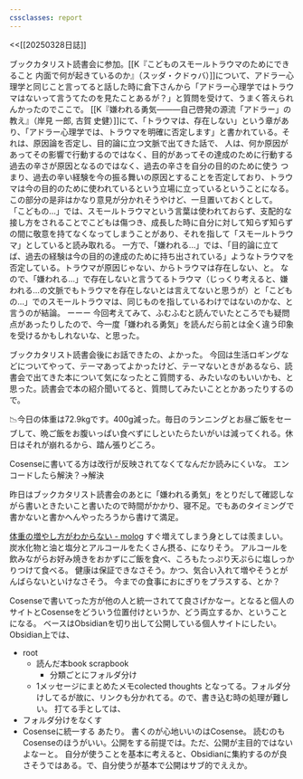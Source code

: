 ```yaml
---
cssclasses: report
---
```

<<[[20250328日誌]]

ブックカタリスト読書会に参加。[[K『こどものスモールトラウマのためにできること 内面で何が起きているのか』（スッダ・クドゥバ）]]について、アドラー心理学と同じこと言ってると話した時に倉下さんから「アドラー心理学ではトラウマはないって言うてたのを見たことあるが？」と質問を受けて、うまく答えられんかったのでここで。
[[K『嫌われる勇気―――自己啓発の源流「アドラー」の教え』（岸見 一郎, 古賀 史健）]]にて、「トラウマは、存在しない」という章があり、「アドラー心理学では、トラウマを明確に否定します」と書かれている。それは、原因論を否定し、目的論に立つ文脈で出てきた話で、
人は、何か原因があってその影響で行動するのではなく、目的があってその達成のために行動する
過去の辛さが原因となるのではなく、過去の辛さを自分の目的のために使う
つまり、過去の辛い経験を今の振る舞いの原因とすることを否定しており、トラウマは今の目的のために使われているという立場に立っているということになる。この部分の是非はかなり意見が分かれそうやけど、一旦置いておくとして。
「こどもの…」では、スモールトラウマという言葉は使われておらず、支配的な接し方をされることでこどもは傷つき、成長した時に自分に対して知らず知らずの間に敬意を持てなくなってしまうことがあり、それを指して「スモールトラウマ」としていると読み取れる。
一方で、「嫌われる…」では、「目的論に立てば、過去の経験は今の目的の達成のために持ち出されている」ようなトラウマを否定している。トラウマが原因じゃない、からトラウマは存在しない、と。
なので、「嫌われる…」で存在しないと言うてるトラウマ（じっくり考えると、嫌われる…の文脈でもトラウマを存在しないとは言えてないと思うが）と「こどもの…」でのスモールトラウマは、同じものを指しているわけではないのかな、と言うのが結論。
ーーー
今回考えてみて、ふむふむと読んでいたところでも疑問点があったりしたので、今一度「嫌われる勇気」を読んだら前とは全く違う印象を受けるかもしれないな、と思った。

ブックカタリスト読書会後にお話できたの、よかった。
今回は生活ロギングなどについてやって、テーマあってよかったけど、テーマないときがあるなら、読書会で出てきた本について気になったとこ質問する、みたいなのもいいかも、と思った。読書会で本の紹介聞いてると、質問してみたいこととかあったりするので。

📉今日の体重は72.9kgです。400g減った。毎日のランニングとお昼ご飯をセーブして、晩ご飯をお腹いっぱい食べずにしといたらたいがいは減ってくれる。休日はそれが崩れるから、踏ん張りどころ。

Cosenseに書いてる方は改行が反映されてなくてなんだか読みにくいな。
エンコードしたら解決？→解決

昨日はブックカタリスト読書会のあとに「嫌われる勇気」をとりだして確認しながら書いときたいこと書いたので時間がかかり、寝不足。でもあのタイミングで書かないと書かへんやったろうから書けて満足。

[体重の増やし方がわからない - molog](https://scrapbox.io/molog/%E4%BD%93%E9%87%8D%E3%81%AE%E5%A2%97%E3%82%84%E3%81%97%E6%96%B9%E3%81%8C%E3%82%8F%E3%81%8B%E3%82%89%E3%81%AA%E3%81%84)
すぐ増えてしまう身としては羨ましい。
炭水化物と油と塩分とアルコールをたくさん摂る、になりそう。
アルコールを飲みながらお好み焼きをおかずにご飯を食べ、ころもたっぷり天ぷらに塩しっかりつけて食べる。
健康は保証できなさそう。かつ、気合い入れて増やそうとがんばらないといけなさそう。
今までの食事におにぎりをプラスする、とか？

Cosenseで書いてった方が他の人と統一されてて良さげかなー。となると個人のサイトとCosenseをどういう位置付けというか、どう両立するか、ということになる。
ベースはObsidianを切り出して公開している個人サイトにしたい。
Obsidian上では、
- root
	- 読んだ本book scrapbook
		- 分類ごとにフォルダ分け
	- 1メッセージにまとめたメモcolected thoughts
となってる。フォルダ分けしてるが故に、リンクも分かれてる。ので、書き込む時の処理が難しい。
打てる手としては、
- フォルダ分けをなくす
- Cosenseに統一する
あたり。
書くのが心地いいのはCosense。
読むのもCosenseのほうがいい。公開をする前提では。ただ、公開が主目的ではないよなーと。
自分が使うことを基本に考えると、Obsidianに集約するのが良さそうではある。で、自分使うが基本で公開はサブ的でええか。